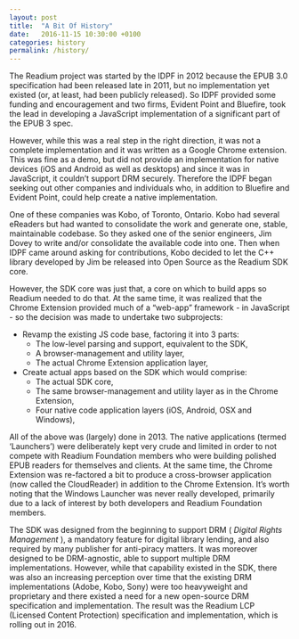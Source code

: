 ```yaml
---
layout: post
title:  "A Bit Of History"
date:   2016-11-15 10:30:00 +0100
categories: history
permalink: /history/
---
```


The Readium project was started by the IDPF in 2012 because the EPUB 3.0 specification had been released late in 2011, but no implementation yet existed (or, at least, had been publicly released). So IDPF provided some funding and encouragement and two firms, Evident Point and Bluefire, took the lead in developing a JavaScript implementation of a significant part of the EPUB 3 spec.

However, while this was a real step in the right direction, it was not a complete implementation and it was written as a Google Chrome extension.  This was fine as a demo, but did not provide an implementation for native devices (iOS and Android as well as desktops) and since it was in JavaScript, it couldn’t support DRM securely.  Therefore the IDPF began seeking out other companies and individuals who, in addition to Bluefire and Evident Point, could help create a native implementation.

One of these companies was Kobo, of Toronto, Ontario. Kobo had several eReaders but had wanted to consolidate the work and generate one, stable, maintainable codebase. So they asked one of the senior engineers, Jim Dovey to write and/or consolidate the available code into one. Then when IDPF came around asking for contributions, Kobo decided to let the C++ library developed by Jim be released into Open Source as the Readium SDK core.

However, the SDK core was just that, a core on which to build apps so Readium needed to do that.  At the same time, it was realized that the Chrome Extension provided much of a “web-app” framework - in JavaScript - so the decision was made to undertake two subprojects:

- Revamp the existing JS code base, factoring it into 3 parts:
    - The low-level parsing and support, equivalent to the SDK,
    - A browser-management and utility layer,
    - The actual Chrome Extension application layer,
- Create actual apps based on the SDK which would comprise:
    - The actual SDK core,
    - The same browser-management and utility layer as in the Chrome Extension,
    - Four native code application layers (iOS, Android, OSX and Windows),

All of the above was (largely) done in 2013.  The native applications (termed ‘Launchers’) were deliberately kept very crude and limited in order to not compete with Readium Foundation members who were building polished EPUB readers for themselves and clients.  At the same time, the Chrome Extension was re-factored a bit to produce a cross-browser application (now called the CloudReader) in addition to the Chrome Extension. It’s worth noting that the Windows Launcher was never really developed, primarily due to a lack of interest by both developers and Readium Foundation members.

The SDK was designed from the beginning to support DRM (<em> Digital Rights Management </em>), a mandatory feature for digital library lending, and also required by many publisher for anti-piracy matters. It was moreover designed to be DRM-agnostic, able to support multiple DRM implementations. However, while that capability existed in the SDK, there was also an increasing perception over time that the existing DRM implementations (Adobe, Kobo, Sony) were too heavyweight and proprietary and there existed a need for a new open-source DRM specification and implementation.  The result was the Readium LCP (Licensed Content Protection) specification and implementation, which is rolling out in 2016.
